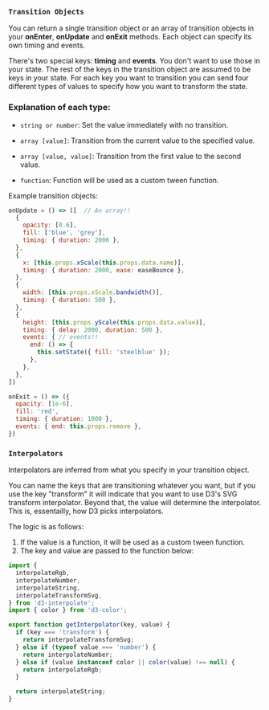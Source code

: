 
### `Transition Objects`

You can return a single transition object or an array of transition objects in your **onEnter**, **onUpdate** and **onExit** methods.
Each object can specify its own timing and events.

There's two special keys:  **timing** and **events**.  You don't want to use those in your state.
The rest of the keys in the transition object are assumed to be keys in your state.
For each key you want to transition you can send four different types of values to specify how you want to transform the state.

### Explanation of each type:

* `string or number`: Set the value immediately with no transition.

* `array [value]`: Transition from the current value to the specified value.

* `array [value, value]`: Transition from the first value to the second value.

* `function`: Function will be used as a custom tween function.

Example transition objects:
```js
onUpdate = () => ([  // An array!!
  {
    opacity: [0.6],
    fill: ['blue', 'grey'],
    timing: { duration: 2000 },
  },
  {
    x: [this.props.xScale(this.props.data.name)],
    timing: { duration: 2000, ease: easeBounce },
  },
  {
    width: [this.props.xScale.bandwidth()],
    timing: { duration: 500 },
  },
  {
    height: [this.props.yScale(this.props.data.value)],
    timing: { delay: 2000, duration: 500 },
    events: { // events!!
      end: () => {
        this.setState({ fill: 'steelblue' });
      },
    },
  },
])

onExit = () => ({
  opacity: [1e-6],
  fill: 'red',
  timing: { duration: 1000 },
  events: { end: this.props.remove },
})
```

### `Interpolators`

Interpolators are inferred from what you specify in your transition object.

You can name the keys that are transitioning whatever you want, but if you use the key "transform" it will indicate that you want to use D3's SVG transform interpolator.
Beyond that, the value will determine the interpolator.  This is, essentailly, how D3 picks interpolators.

The logic is as follows:
1. If the value is a function, it will be used as a custom tween function.
2. The key and value are passed to the function below:

```js
import {
  interpolateRgb,
  interpolateNumber,
  interpolateString,
  interpolateTransformSvg,
} from 'd3-interpolate';
import { color } from 'd3-color';

export function getInterpolator(key, value) {
  if (key === 'transform') {
    return interpolateTransformSvg;
  } else if (typeof value === 'number') {
    return interpolateNumber;
  } else if (value instanceof color || color(value) !== null) {
    return interpolateRgb;
  }

  return interpolateString;
}
```
